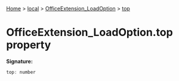 [Home](./index) &gt; [local](local.md) &gt; [OfficeExtension\_LoadOption](local.officeextension_loadoption.md) &gt; [top](local.officeextension_loadoption.top.md)

# OfficeExtension\_LoadOption.top property


**Signature:**
```javascript
top: number
```
